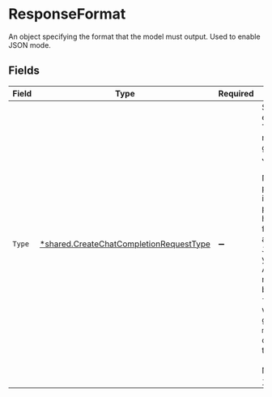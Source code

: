 # ResponseFormat

An object specifying the format that the model must output. Used to enable JSON mode.


## Fields

| Field                                                                                                                                                                                                                                                                                                                                                                                                                                                                                                                                                                          | Type                                                                                                                                                                                                                                                                                                                                                                                                                                                                                                                                                                           | Required                                                                                                                                                                                                                                                                                                                                                                                                                                                                                                                                                                       | Description                                                                                                                                                                                                                                                                                                                                                                                                                                                                                                                                                                    | Example                                                                                                                                                                                                                                                                                                                                                                                                                                                                                                                                                                        |
| ------------------------------------------------------------------------------------------------------------------------------------------------------------------------------------------------------------------------------------------------------------------------------------------------------------------------------------------------------------------------------------------------------------------------------------------------------------------------------------------------------------------------------------------------------------------------------ | ------------------------------------------------------------------------------------------------------------------------------------------------------------------------------------------------------------------------------------------------------------------------------------------------------------------------------------------------------------------------------------------------------------------------------------------------------------------------------------------------------------------------------------------------------------------------------ | ------------------------------------------------------------------------------------------------------------------------------------------------------------------------------------------------------------------------------------------------------------------------------------------------------------------------------------------------------------------------------------------------------------------------------------------------------------------------------------------------------------------------------------------------------------------------------ | ------------------------------------------------------------------------------------------------------------------------------------------------------------------------------------------------------------------------------------------------------------------------------------------------------------------------------------------------------------------------------------------------------------------------------------------------------------------------------------------------------------------------------------------------------------------------------ | ------------------------------------------------------------------------------------------------------------------------------------------------------------------------------------------------------------------------------------------------------------------------------------------------------------------------------------------------------------------------------------------------------------------------------------------------------------------------------------------------------------------------------------------------------------------------------ |
| `Type`                                                                                                                                                                                                                                                                                                                                                                                                                                                                                                                                                                         | [*shared.CreateChatCompletionRequestType](../../models/shared/createchatcompletionrequesttype.md)                                                                                                                                                                                                                                                                                                                                                                                                                                                                              | :heavy_minus_sign:                                                                                                                                                                                                                                                                                                                                                                                                                                                                                                                                                             | Setting to `json_object` enables JSON mode. This guarantees that the message the model generates is valid JSON. <br/><br/>Note that your system prompt must still instruct the model to produce JSON, and to help ensure you don't forget, the API will throw an error if the string `JSON` does not appear in your system message. Also note that the message content may be partial (i.e. cut off) if `finish_reason="length"`, which indicates the generation exceeded `max_tokens` or the conversation exceeded the max context length. <br/><br/>Must be one of `text` or `json_object`.<br/> | json_object                                                                                                                                                                                                                                                                                                                                                                                                                                                                                                                                                                    |